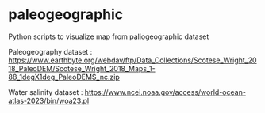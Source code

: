 # paleogeographic
Python scripts to visualize map from paliogeographic dataset 

Paleogeography dataset : 
https://www.earthbyte.org/webdav/ftp/Data_Collections/Scotese_Wright_2018_PaleoDEM/Scotese_Wright_2018_Maps_1-88_1degX1deg_PaleoDEMS_nc.zip

Water salinity dataset :
https://www.ncei.noaa.gov/access/world-ocean-atlas-2023/bin/woa23.pl